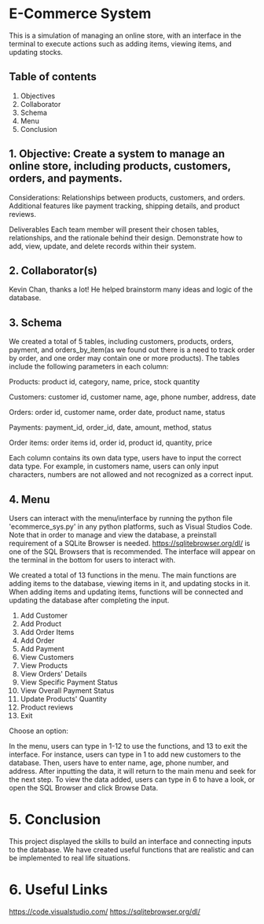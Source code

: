 # E-Commerce System
This is a simulation of managing an online store, with an interface in the terminal to execute actions such as adding items, viewing items, and updating stocks. 

## Table of contents
1. Objectives
2. Collaborator
3. Schema
4. Menu
6. Conclusion




## 1. Objective: Create a system to manage an online store, including products, customers, orders, and payments.
Considerations:
Relationships between products, customers, and orders.
Additional features like payment tracking, shipping details, and product reviews.

Deliverables
Each team member will present their chosen tables, relationships, and the rationale behind their design.
Demonstrate how to add, view, update, and delete records within their system.


## 2. Collaborator(s)
Kevin Chan, thanks a lot! He helped brainstorm many ideas and logic of the database.


## 3. Schema

We created a total of 5 tables, including customers, products, orders, payment, and orders_by_item(as we found out there is a need to track order by order, and one order may contain one or more products). The tables include the following parameters in each column:

Products: product id, category, name, price, stock quantity

Customers: customer id, customer name, age, phone number, address, date 

Orders: order id, customer name, order date, product name, status

Payments: payment_id, order_id, date, amount, method, status

Order items: order items id, order id, product id, quantity, price



Each column contains its own data type, users have to input the correct data type. For example, in customers name, users can only input characters, numbers are not allowed and not recognized as a correct input.



## 4. Menu
Users can interact with the menu/interface by running the python file 'ecommerce_sys.py' in any python platforms, such as Visual Studios Code. Note that in order to manage and view the database, a preinstall requirement of a SQLite Browser is needed. https://sqlitebrowser.org/dl/ is one of the SQL Browsers that is recommended. The interface will appear on the terminal in the bottom for users to interact with.

We created a total of 13 functions in the menu. The main functions are adding items to the database, viewing items in it, and updating stocks in it. When adding items and updating items, functions will be connected and updating the database after completing the input. 


1. Add Customer
2. Add Product
3. Add Order Items
4. Add Order
5. Add Payment
6. View Customers
7. View Products
8. View Orders' Details
9. View Specific Payment Status
10. View Overall Payment Status
11. Update Products' Quantity
12. Product reviews
13. Exit

Choose an option: 

In the menu, users can type in 1-12 to use the functions, and 13 to exit the interface. For instance, users can type in 1 to add new customers to the database. Then, users have to enter name, age, phone number, and address. After inputting the data, it will return to the main menu and seek for the next step. To view the data added, users can type in 6 to have a look, or open the SQL Browser and click Browse Data.

# 5. Conclusion
This project displayed the skills to build an interface and connecting inputs to the database. We have created useful functions that are realistic and can be implemented to real life situations. 

# 6. Useful Links
https://code.visualstudio.com/
https://sqlitebrowser.org/dl/ 
